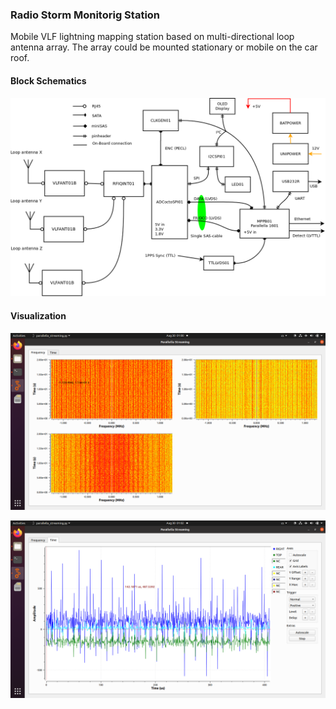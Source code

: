 ### Radio Storm Monitorig Station

Mobile VLF lightning mapping station based on multi-directional loop antenna array.
The array could be mounted stationary or mobile on the car roof.

#### Block Schematics

![Station block schamatics](./DOC/SRC/img/RSMS_receiver.png "Overview of interconnectio of station components")


#### Visualization


![Waterfall frequency display for antenna array](./DOC/SRC/img/frequency_display.png)

![Time display for antenna array](./DOC/SRC/img/time_display.png)
